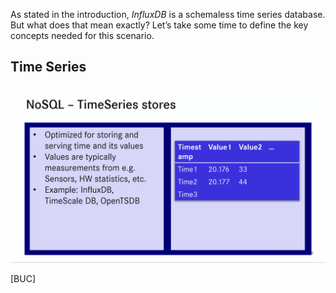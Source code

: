 As stated in the introduction, *InfluxDB* is a schemaless time series database. But what does that mean exactly? Let’s take some time to define the key concepts needed for this scenario.

## Time Series

![Slide about Time Series](./assets/TimeSeriesSlide.png)

[BUC]
